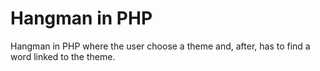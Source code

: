 # Hangman in PHP

Hangman in PHP where the user choose a theme and, after, has to find a word linked to the theme.
